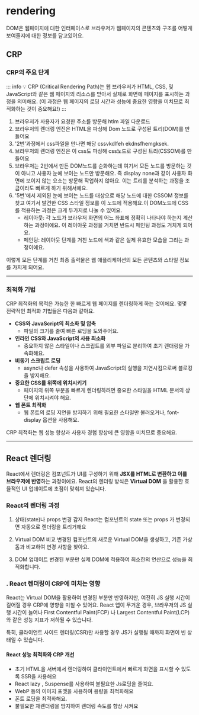 # rendering

DOM은 웹페이지에 대한 인터페이스로 브라우저가 웹페이지의 콘텐츠와 구조를 어떻게 보여줄지에 대한 정보를 담고있어요. 

## CRP

### CRP의 주요 단계

::: info 
💡 CRP (Critical Rendering Path)는 웹 브라우저가 HTML, CSS, 및 JavaScript와 같은 웹 페이지의 리소스를 받아서 실제로 화면에 페이지를 표시하는 과정을 의미해요. (이 과정은 웹 페이지의 로딩 시간과 성능에 중요한 영향을 미치므로 최적화하는 것이 중요해요!)
:::

1. 브라우저가 사용자가 요청한 주소를 방문해 htlm 파일 다운로드
2. 브라우저의 렌더링 엔진은 HTML을 파싱해 Dom 노드로 구성된 트리(DOM)를 만들어요
3. '2번'과정에서 css파일을 만나면 해당 cssvkdlfeh ekdnsfhemgksek.
4. 브라우저의 렌더링 엔진은 이 css도 파싱해 css노드로 구성된 트리(CSSOM)를 만들어요
5. 브라우저는 2번에서 만든 DOM노드를 순화하는데 여기서 모든 노드를 방문하는 것이 아니고 사용자 눈에 보이는 노드만 방문해요. 즉 display none과 같이 사용자 화면에 보이지 않는 요소는 방문해 작업하지 않아요. 이는 트리를 분석하는 과정을 조금이라도 빠르게 하기 위해서에요.
6. '5번'에서 제외된 눈에 보이는 노드를 대상으로 해당 노드에 대한 CSSOM 정보를 찾고 여기서 발견한 CSS 스타일 정보를 이 노드에 적용해요.이 DOM노드에 CSS를 적용하는 과정은 크게 두가지로 나눌 수 있어요.
    - 레이아웃: 각 노드가 브라우저 화면의 어느 좌표에 정확히 나타나야 하는지 계산하는 과정이에요. 이 레이아웃 과정을 거치면 반드시 페인팅 과정도 거치게 되어요.
    - 페인팅: 레이아웃 단계를 거친 노드에 색과 같은 실제 유효한 모습을 그리는 과정이에요.
      
이렇게 모든 단계를 거친 최종 출력물은 웹 애플리케이션의 모든 콘텐츠와 스타일 정보를 가지게 되어요.

---
### 최적화 기법
CRP 최적화의 목적은 가능한 한 빠르게 웹 페이지를 렌더링하게 하는 것이에요. 몇몇 전략적인 최적화 기법들은 다음과 같아요.

- **CSS와 JavaScript의 최소화 및 압축**
    - 파일의 크기를 줄여 빠른 로딩을 도와주어요.
- **인라인 CSS와 JavaScript의 사용 최소화**
    - 중요하지 않은 스타일이나 스크립트를 외부 파일로 분리하여 초기 렌더링을 가속화해요.
- **비동기 스크립트 로딩**
    - async나 defer 속성을 사용하여 JavaScript의 실행을 지연시킴으로써 블로킹을 방지해요.
- **중요한 CSS를 위쪽에 위치시키기**
    - 페이지의 위쪽 부분을 빠르게 렌더링하려면 중요한 스타일을 HTML 문서의 상단에 위치시켜야 해요.
- **웹 폰트 최적화**
    - 웹 폰트의 로딩 지연을 방지하기 위해 필요한 스타일만 불러오거나, font-display 옵션을 사용해요.

CRP 최적화는 웹 성능 향상과 사용자 경험 향상에 큰 영향을 미치므로 중요해요.

---

## React 렌더링 
React에서 렌더링은 컴포넌트가 UI를 구성하기 위해 **JSX를 HTML로 변환하고 이를 브라우저에 반영**하는 과정이에요. React의 렌더링 방식은 **Virtual DOM** 을 활용한 효율적인 UI 업데이트에 초점이 맞춰져 있습니다.

### React의 렌더링 과정
1. 상태(state)나 props 변경 감지
React는 컴포넌트의 state 또는 props 가 변경되면 자동으로 렌더링을 트리거해요

2. Virtual DOM 비교
변경된 컴포넌트의 새로운 Virtual DOM을 생성하고, 기존 가상돔과 비교하여 변경 사항을 찾아요.

3. DOM 업데이트
변경된 부분만 실제 DOM에 적용하여 최소한의 연산으로 성능을 최적화합니다.



### . React 렌더링이 CRP에 미치는 영향

React는 Virtual DOM을 활용하여 변경된 부분만 반영하지만, 여전히 JS 실행 시간이 길어질 경우 CRP에 영향을 미칠 수 있어요.
React 앱이 무거운 경우, 브라우저의 JS 실행 시간이 늘어나 First Contentful Paint(FCP) 나 Largest Contentful Paint(LCP) 와 같은 성능 지표가 저하될 수 있습니다.

특히, 클라이언트 사이드 렌더링(CSR)만 사용할 경우 JS가 실행될 때까지 화면이 빈 상태일 수 있습니다.

#### React 성능 최적화와 CRP 개선
- 초기 HTML을 서버에서 렌더링하여 클라이언트에서 빠르게 화면을 표시할 수 있도록 SSR을 사용해요
- React lazy , Suspense를 사용하여 불필요한 Js로딩을 줄여요.
- WebP 등의 이미지 포맷을 사용하여 용량을 최적화해요
- 폰트 로딩을 최적화해요.
- 불필요한 재렌더링을 방지하여 렌더링 속도를 향상 시켜요
